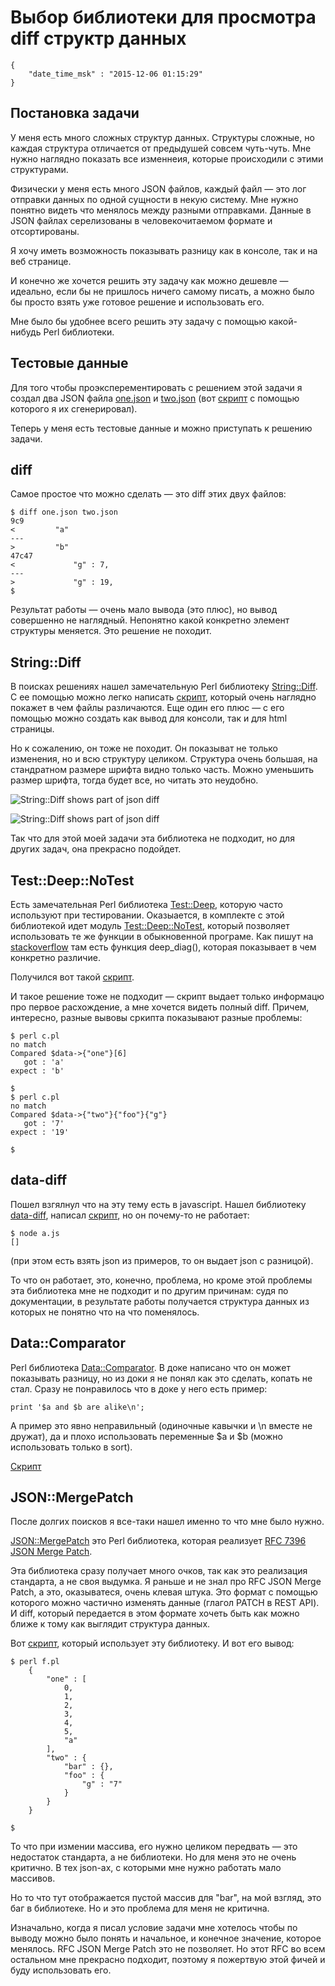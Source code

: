 # Выбор библиотеки для просмотра diff структр данных

```
{
    "date_time_msk" : "2015-12-06 01:15:29"
}
```

## Постановка задачи

У меня есть много сложных структур данных. Структуры сложные, но каждая
структура отличается от предыдушей совсем чуть-чуть. Мне нужно наглядно
показать все изменнеия, которые происходили с этими структурами.

Физически у меня есть много JSON файлов, каждый файл — это лог отправки
данных по одной сущности в некую систему. Мне нужно понятно видеть что
менялось между разными отправками. Данные в JSON файлах серелизованы
в человекочитаемом формате и отсортированы.

Я хочу иметь возможность показывать разницу как в консоле, так и на веб
странице.

И конечно же хочется решить эту задачу как можно дешевле — идеально, если
бы не пришлось ничего самому писать, а можно было бы просто взять уже
готовое решение и использовать его.

Мне было бы удобнее всего решить эту задачу с помощью какой-нибудь Perl
библиотеки.

## Тестовые данные

Для того чтобы проэксперементировать с решением этой задачи я создал два
JSON файла [one.json](https://gist.github.com/bessarabov/40fb47b426dcfe9ebddb)
и [two.json](https://gist.github.com/bessarabov/ed814b4ac9ad97c478ea) (вот
[скрипт](https://gist.github.com/bessarabov/b4aef7b4562716373353) с помощью
которого я их сгенерировал).

Теперь у меня есть тестовые данные и можно приступать к решению задачи.

## diff

Самое простое что можно сделать — это diff этих двух файлов:

    $ diff one.json two.json
    9c9
    <         "a"
    ---
    >         "b"
    47c47
    <             "g" : 7,
    ---
    >             "g" : 19,
    $

Результат работы — очень мало вывода (это плюс), но вывод совершенно не
наглядный.  Непонятно какой конкретно элемент структуры меняется. Это решение
не походит.

## String::Diff

В поисках решениях нашел замечательную Perl библиотеку
[String::Diff](https://metacpan.org/pod/String::Diff). С ее помощью
можно легко написать [скрипт](https://gist.github.com/bessarabov/2c4057b55276cb267c9c),
который очень наглядно покажет в чем файлы различаются. Еще один его плюс —
с его помощью можно создать как вывод для консоли, так и для html страницы.

Но к сожалению, он тоже не походит. Он показыват не только изменения, но и
всю структуру целиком. Структура очень большая, на стандратном размере шрифта
видно только часть. Можно уменьшить размер шрифта, тогда будет все, но
читать это неудобно.

![String::Diff shows part of json diff](https://upload.bessarabov.ru/bessarabov/tbaK2yR_NK1khePp-AXd2qxjbMA.png)

![String::Diff shows part of json diff](https://upload.bessarabov.ru/bessarabov/wNzxN5-vD8WsqKjK0FFMwIFqwr0.png)

Так что для этой моей задачи эта библиотека не подходит, но для других задач,
она прекрасно подойдет.

## Test::Deep::NoTest

Есть замечательная Perl библиотека [Test::Deep](https://metacpan.org/release/Test-Deep),
которую часто используют при тестировании. Оказыается, в комплекте с этой
библиотекой идет модуль [Test::Deep::NoTest](https://metacpan.org/pod/Test::Deep::NoTest),
который позволяет использовать те же функции в обыкновенной програме. Как
пишут на [stackoverflow](http://stackoverflow.com/questions/4011632/perl-need-to-compare-two-data-structures-and-return-differences)
там есть функция deep_diag(), которая показывает в чем конкретно различие.

Получился вот такой [скрипт](https://gist.github.com/bessarabov/0b821aaa75f6fd62852b).

И такое решение тоже не подходит — скрипт выдает только информацю про первое
расхождение, а мне хочется видеть полный diff. Причем, интересно, разные
вывовы сркипта показывают разные проблемы:

    $ perl c.pl
    no match
    Compared $data->{"one"}[6]
       got : 'a'
    expect : 'b'

    $
    $ perl c.pl
    no match
    Compared $data->{"two"}{"foo"}{"g"}
       got : '7'
    expect : '19'

    $

## data-diff

Пошел взгялнул что на эту тему есть в javascript. Нашел библиотеку
[data-diff](https://www.npmjs.com/package/data-diff), написал [скрипт](https://gist.github.com/bessarabov/aff0440f5ef3bda9afe2),
но он почему-то не работает:

    $ node a.js
    []

(при этом есть взять json из примеров, то он выдает json с разницой).

То что он работает, это, конечно, проблема, но кроме этой проблемы эта
библиотека мне не подходит и по другим причинам: судя по документации, в
результате работы получается структура данных из которых не понятно что
на что поменялось.

## Data::Comparator

Perl библиотека [Data::Comparator](https://metacpan.org/pod/Data::Comparator).
В доке написано что он может показывать разницу, но из доки я не понял как
это сделать, копать не стал. Сразу не понравилось что в доке у него есть пример:

    print '$a and $b are alike\n';

А пример это явно неправильный (одиночные кавычки и \n вместе не дружат), да
и плохо использовать переменные $a и $b (можно использовать только в sort).

[Скрипт](https://gist.github.com/bessarabov/8300b6d8497071f04de9)

## JSON::MergePatch

После долгих поисков я все-таки нашел именно то что мне было нужно.

[JSON::MergePatch](https://metacpan.org/pod/JSON::MergePatch) это Perl
библиотека, которая реализует [RFC 7396 JSON Merge Patch](https://tools.ietf.org/html/rfc7396).

Эта библиотека сразу получает много очков, так как это реализация
стандарта, а не своя выдумка. Я раньше и не знал про RFC JSON Merge Patch,
а это, оказыватеся, очень клевая штука. Это формат с помощью которого можно
частично изменять данные (глагол PATCH в REST API). И diff, который
передается в этом формате хочеть быть как можно ближе к тому как выглядит
структура данных.

Вот [скрипт](https://gist.github.com/bessarabov/cd739f6aed904fa53c88),
который использует эту библиотеку. И вот его вывод:

    $ perl f.pl
        {
            "one" : [
                0,
                1,
                2,
                3,
                4,
                5,
                "a"
            ],
            "two" : {
                "bar" : {},
                "foo" : {
                    "g" : "7"
                }
            }
        }

    $

То что при измении массива, его нужно целиком передвать — это недостаток
стандарта, а не библиотеки. Но для меня это не очень критично. В тех json-ах,
с которыми мне нужно работать мало массивов.

Но то что тут отображается пустой массив для "bar", на мой взгляд, это баг
в библиотеке. Но и это проблема для меня не критична.

Изначально, когда я писал условие задачи мне хотелось чтобы по выводу
можно было понять и начальное, и конечное значение, которое менялось.
RFC JSON Merge Patch это не позволяет. Но этот RFC во всем остальном мне
прекрасно подходит, поэтому я пожертвую этой фичей и буду использовать его.

